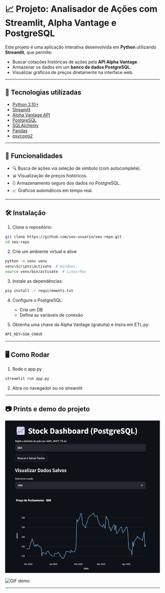 # 📈 Projeto: Analisador de Ações com Streamlit, Alpha Vantage e PostgreSQL

Este projeto é uma aplicação interativa desenvolvida em **Python** utilizando **Streamlit**, que permite:
- Buscar cotações históricas de ações pela **API Alpha Vantage**.
- Armazenar os dados em um **banco de dados PostgreSQL**.
- Visualizar gráficos de preços diretamente na interface web.

---

## 🚀 Tecnologias utilizadas

- [Python 3.10+](https://www.python.org/)
- [Streamlit](https://streamlit.io/)
- [Alpha Vantage API](https://www.alphavantage.co/)
- [PostgreSQL](https://www.postgresql.org/)
- [SQLAlchemy](https://www.sqlalchemy.org/)
- [Pandas](https://pandas.pydata.org/)
- [psycopg2](https://www.psycopg.org/)

---

## 🎯 Funcionalidades

- 🔍 Busca de ações via seleção de símbolo (com autocomplete).
- 📊 Visualização de preços históricos.
- 🗄️ Armazenamento seguro dos dados no PostgreSQL.
- 📈 Gráficos automáticos em tempo real.

---

## 🛠️ Instalação

1. Clone o repositório:

```bash
git clone https://github.com/seu-usuario/seu-repo.git
cd seu-repo
```

2. Crie um ambiente virtual e ative

```bash
python -m venv venv
venv\Scripts\activate  # Windows
source venv/bin/activate  # Linux/Mac
```

3. Instale as dependências:

```bash
pip install -r requirements.txt
```

4. Configure o PostgreSQL:
    - Crie um DB
    - Defina as variáveis de conexão

5. Obtenha uma chave da Alpha Vantage (gratuita) e insira em ETL.py:
```python
API_KEY=SUA_CHAVE
```

---

## 🖥️ Como Rodar

1. Rode o app.py

```bash
streamlit run app.py
```

2. Abra no navegador ou no streamlit

---

## 📷 Prints e demo do projeto

![Print](assets/st_im.png)

![GIF demo](assets/stock-example.gif)

---